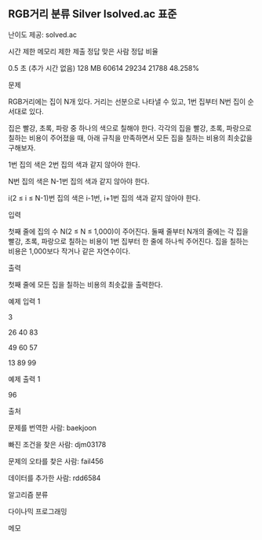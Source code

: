 ## RGB거리 분류 Silver Isolved.ac 표준

난이도 제공: solved.ac

시간 제한	메모리 제한	제출	정답	맞은 사람	정답 비율

0.5 초 (추가 시간 없음)	128 MB	60614	29234	21788	48.258%

문제

RGB거리에는 집이 N개 있다. 거리는 선분으로 나타낼 수 있고, 1번 집부터 N번 집이 순서대로 있다.

집은 빨강, 초록, 파랑 중 하나의 색으로 칠해야 한다. 각각의 집을 빨강, 초록, 파랑으로 칠하는 비용이 주어졌을 때, 아래 규칙을 만족하면서 모든 집을 칠하는 비용의 최솟값을 구해보자.

1번 집의 색은 2번 집의 색과 같지 않아야 한다.

N번 집의 색은 N-1번 집의 색과 같지 않아야 한다.

i(2 ≤ i ≤ N-1)번 집의 색은 i-1번, i+1번 집의 색과 같지 않아야 한다.

입력

첫째 줄에 집의 수 N(2 ≤ N ≤ 1,000)이 주어진다. 둘째 줄부터 N개의 줄에는 각 집을 빨강, 초록, 파랑으로 칠하는 비용이 1번 집부터 한 줄에 하나씩 주어진다. 집을 칠하는 비용은 1,000보다 작거나 같은 자연수이다.

출력

첫째 줄에 모든 집을 칠하는 비용의 최솟값을 출력한다.

예제 입력 1

3

26 40 83

49 60 57

13 89 99

예제 출력 1

96

출처

문제를 번역한 사람: baekjoon


빠진 조건을 찾은 사람: djm03178

문제의 오타를 찾은 사람: fail456

데이터를 추가한 사람: rdd6584

알고리즘 분류

다이나믹 프로그래밍

메모
